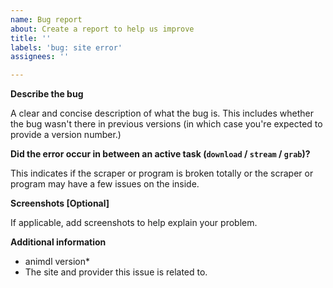 ```yaml
---
name: Bug report
about: Create a report to help us improve
title: ''
labels: 'bug: site error'
assignees: ''

---
```


**Describe the bug**

A clear and concise description of what the bug is. This includes whether the bug wasn't there in previous versions (in which case you're expected to provide a version number.)

**Did the error occur in between an active task (`download` / `stream` / `grab`)?**

This indicates if the scraper or program is broken totally or the scraper or program may have a few issues on the inside.

**Screenshots [Optional]**

If applicable, add screenshots to help explain your problem.

**Additional information**
- animdl version*
- The site and provider this issue is related to.
